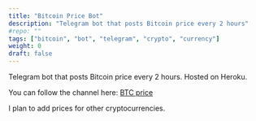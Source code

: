 ```yaml
---
title: "Bitcoin Price Bot"
description: "Telegram bot that posts Bitcoin price every 2 hours"
#repo: ""
tags: ["bitcoin", "bot", "telegram", "crypto", "currency"]
weight: 0
draft: false
---
```


Telegram bot that posts Bitcoin price every 2 hours. Hosted on Heroku.

You can follow the channel here: [BTC price ](https://t.me/btc_price)

I plan to add prices for other cryptocurrencies.